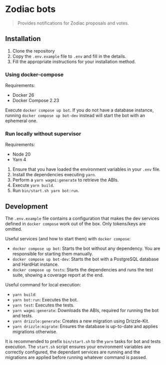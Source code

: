 # Zodiac bots

> Provides notifications for Zodiac proposals and votes.

## Installation

1. Clone the repository
2. Copy the `.env.example` file to `.env` and fill in the details.
3. Fill the appropriate instructions for your installation method.

### Using docker-compose

Requirements:

- Docker 26
- Docker Compose 2.23

Execute `docker compose up bot`. If you do not have a database instance, running `docker compose up bot-dev` instead will start the bot with an ephemeral one.

### Run locally without supervisor

Requirements:

- Node 20
- Yarn 4

1. Ensure that you have loaded the environment variables in your `.env` file.
2. Install the dependencies executing `yarn`.
3. Perform a `yarn wagmi:generate` to retrieve the ABIs.
4. Execute `yarn build`.
5. Run `bin/start.sh yarn bot:run`.

## Development

The `.env.example` file contains a configuration that makes the dev services defined in `docker compose` work out of the box. Only tokens/keys are omitted.

Useful services (and how to start them) with `docker compose`:

- `docker compose up bot`: Starts the bot without any dependency. You are responsible for starting them manually.
- `docker compose up bot-dev`: Starts the bot with a PostgreSQL database and HardHat instance.
- `docker compose up tests`: Starts the dependencies and runs the test suite, showing a coverage report at the end.

Useful command for local execution:

- `yarn build`:
- `yarn bot:run`: Executes the bot.
- `yarn test`: Executes the tests.
- `yarn wagmi:generate`: Downloads the ABIs, required for running the bot and tests.
- `yarn drizzle:generate`: Creates a new migration using Drizzle-Kit.
- `yarn drizzle:migrate`: Ensures the database is up-to-date and applies migrations otherwise.

It is recommended to prefix `bin/start.sh` to the `yarn` tasks for bot and tests execution. The `start.sh` script ensures your environment variables are correctly configured, the dependant services are running and the migrations are applied before running whatever command is passed.
